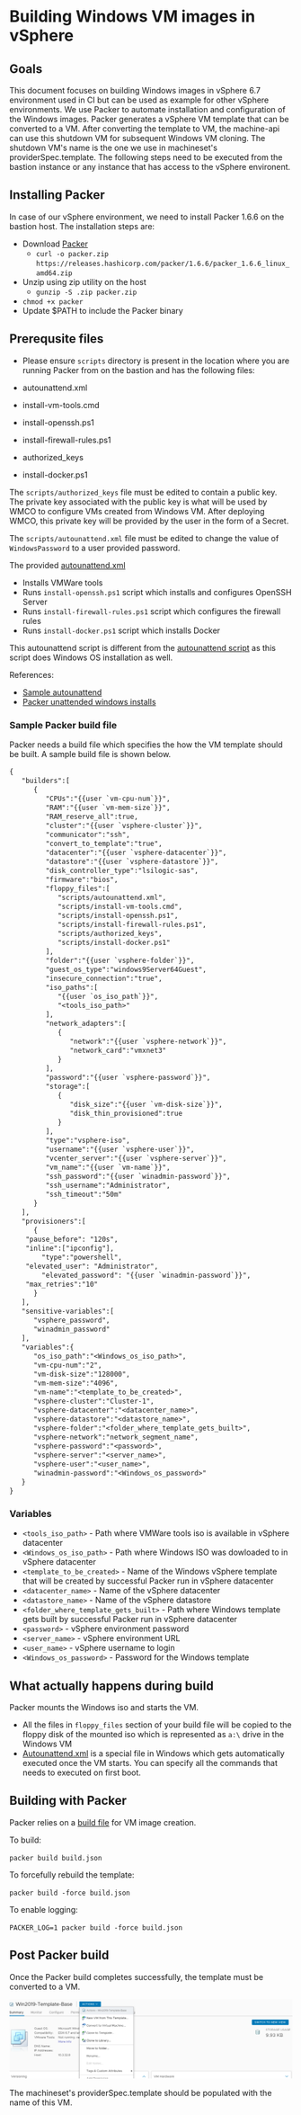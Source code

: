 # Building Windows VM images in vSphere

## Goals
This document focuses on building Windows images in vSphere 6.7 environment used in CI but can be used as example for
other vSphere environments. We use Packer to automate installation and configuration of the Windows images. Packer
generates a vSphere VM template that can be converted to a VM. After converting the template to VM, the machine-api
can use this shutdown VM for subsequent Windows VM cloning. The shutdown VM's name is the one we use in 
machineset's providerSpec.template. The following steps need to be executed from the bastion instance or any instance 
that has access to the vSphere environent.

## Installing Packer

In case of our vSphere environment, we need to install Packer 1.6.6 on the bastion host. The installation steps are:

- Download [Packer](https://www.packer.io/downloads)
    - `curl -o packer.zip https://releases.hashicorp.com/packer/1.6.6/packer_1.6.6_linux_amd64.zip`
- Unzip using zip utility on the host
    - `gunzip -S .zip packer.zip`
- `chmod +x packer`
- Update $PATH to include the Packer binary

## Prerequsite files
- Please ensure `scripts` directory is present in the location where you are running Packer from on the bastion and 
has the following files:

- autounattend.xml
- install-vm-tools.cmd
- install-openssh.ps1
- install-firewall-rules.ps1 
- authorized_keys
- install-docker.ps1

The `scripts/authorized_keys` file must be edited to contain a public key. The private key associated with the public 
key is what will be used by WMCO to configure VMs created from Windows VM. After deploying WMCO, this private key will 
be provided by the user in the form of a Secret.

The `scripts/autounattend.xml` file must be edited to change the value of `WindowsPassword` to a user provided password.

The provided [autounattend.xml](scripts/autounattend.xml)
- Installs VMWare tools
- Runs `install-openssh.ps1` script which installs and configures OpenSSH Server
- Runs `install-firewall-rules.ps1` script which configures the firewall rules
- Runs `install-docker.ps1` script which installs Docker

This autounattend script is different from the [autounattend script](../unattend.xml) as this script does Windows OS
installation as well.

References:
- [Sample autounattend](https://github.com/guillermo-musumeci/packer-vsphere-iso-windows/blob/master/win2019.base/win2019.base.json)
- [Packer unattended windows installs](https://www.packer.io/guides/automatic-operating-system-installs/autounattend_windows)

### Sample Packer build file

Packer needs a build file which specifies the how the VM template should be built. A sample build file is shown below.
```
{
   "builders":[
      {
         "CPUs":"{{user `vm-cpu-num`}}",
         "RAM":"{{user `vm-mem-size`}}",
         "RAM_reserve_all":true,
         "cluster":"{{user `vsphere-cluster`}}",
         "communicator":"ssh",
         "convert_to_template":"true",
         "datacenter":"{{user `vsphere-datacenter`}}",
         "datastore":"{{user `vsphere-datastore`}}",
         "disk_controller_type":"lsilogic-sas",
         "firmware":"bios",
         "floppy_files":[
            "scripts/autounattend.xml",
            "scripts/install-vm-tools.cmd",
            "scripts/install-openssh.ps1",
            "scripts/install-firewall-rules.ps1",
            "scripts/authorized_keys",
            "scripts/install-docker.ps1"
         ],
         "folder":"{{user `vsphere-folder`}}",
         "guest_os_type":"windows9Server64Guest",
         "insecure_connection":"true",
         "iso_paths":[
            "{{user `os_iso_path`}}",
            "<tools_iso_path>"
         ],
         "network_adapters":[
            {
               "network":"{{user `vsphere-network`}}",
               "network_card":"vmxnet3"
            }
         ],
         "password":"{{user `vsphere-password`}}",
         "storage":[
            {
               "disk_size":"{{user `vm-disk-size`}}",
               "disk_thin_provisioned":true
            }
         ],
         "type":"vsphere-iso",
         "username":"{{user `vsphere-user`}}",
         "vcenter_server":"{{user `vsphere-server`}}",
         "vm_name":"{{user `vm-name`}}",
         "ssh_password":"{{user `winadmin-password`}}",
         "ssh_username":"Administrator",
         "ssh_timeout":"50m"
      }
   ],
   "provisioners":[
      {
	"pause_before": "120s",
	"inline":["ipconfig"],
        "type":"powershell",
	"elevated_user": "Administrator",
        "elevated_password": "{{user `winadmin-password`}}",
	"max_retries":"10"
      }
   ],
   "sensitive-variables":[
      "vsphere_password",
      "winadmin_password"
   ],
   "variables":{
      "os_iso_path":"<Windows_os_iso_path>",
      "vm-cpu-num":"2",
      "vm-disk-size":"128000",
      "vm-mem-size":"4096",
      "vm-name":"<template_to_be_created>",
      "vsphere-cluster":"Cluster-1",
      "vsphere-datacenter":"<datacenter_name>",
      "vsphere-datastore":"<datastore_name>",
      "vsphere-folder":"<folder_where_template_gets_built>",
      "vsphere-network":"network_segment_name",
      "vsphere-password":"<password>",
      "vsphere-server":"<server_name>",
      "vsphere-user":"<user_name>",
      "winadmin-password":"<Windows_os_password>"
   }
}
```

### Variables
- `<tools_iso_path>` - Path where VMWare tools iso is available in vSphere datacenter
- `<Windows_os_iso_path>` - Path where Windows ISO was dowloaded to in vSphere datacenter
- `<template_to_be_created>` - Name of the Windows vSphere template that will be created by successful Packer run in 
 			       vSphere datacenter
- `<datacenter_name>` - Name of the vSphere datacenter
- `<datastore_name>` - Name of the vSphere datastore
- `<folder_where_template_gets_built>` - Path where Windows template gets built by successful Packer run in 
					 vSphere datacenter
- `<password>` - vSphere environment password
- `<server_name>` - vSphere environment URL
- `<user_name>` - vSphere username to login
- `<Windows_os_password>` - Password for the Windows template

## What actually happens during build

Packer mounts the Windows iso and starts the VM. 
- All the files in `floppy_files` section of your build file will be copied to the floppy disk of the mounted iso 
 which is represented as `a:\` drive in the Windows VM
- [Autounattend.xml](scripts/autounattend.xml) is a special file in Windows which gets automatically executed once the
VM starts. You can specify all the commands that needs to executed on first boot.

## Building with Packer

Packer relies on a [build file](build.json) for VM image creation. 

To build:

`packer build build.json`

To forcefully rebuild the template:

`packer build -force build.json`

To enable logging:

`PACKER_LOG=1 packer build -force build.json`

## Post Packer build

Once the Packer build completes successfully, the template must be converted to a VM.

![Convert to VM](images/VMConversion.png)

The machineset's providerSpec.template should be populated with the name of this VM.

